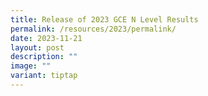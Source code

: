 ```yaml
---
title: Release of 2023 GCE N Level Results
permalink: /resources/2023/permalink/
date: 2023-11-21
layout: post
description: ""
image: ""
variant: tiptap
---
```

